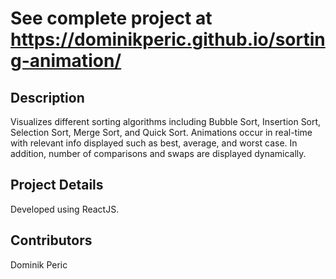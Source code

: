 # **See complete project at https://dominikperic.github.io/sorting-animation/**

## Description
Visualizes different sorting algorithms including Bubble Sort, Insertion Sort, Selection Sort, Merge Sort, and Quick Sort.
Animations occur in real-time with relevant info displayed such as best, average, and worst case. 
In addition, number of comparisons and swaps are displayed dynamically.

## Project Details
Developed using ReactJS.

## Contributors
Dominik Peric
